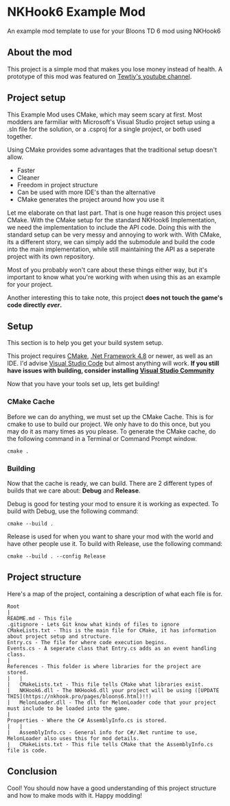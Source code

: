 # NKHook6 Example Mod
An example mod template to use for your Bloons TD 6 mod using NKHook6

## About the mod
This project is a simple mod that makes you lose money instead of health. A prototype of this mod was featured on [Tewtiy's youtube channel](https://youtu.be/v5XPElPu2og).

## Project setup
This Example Mod uses CMake, which may seem scary at first. Most modders are farmiliar with Microsoft's Visual Studio project setup using a .sln file for the solution, or a .csproj for a single project, or both used together.

Using CMake provides some advantages that the traditional setup doesn't allow.
- Faster
- Cleaner
- Freedom in project structure
- Can be used with more IDE's than the alternative
- CMake generates the project around how you use it

Let me elaborate on that last part. That is one huge reason this project uses CMake. With the CMake setup for the standard NKHook6 Implementation, we need the implementation to include the API code. Doing this with the standard setup can be very messy and annoying to work with. With CMake, its a different story, we can simply add the submodule and build the code into the main implementation, while still maintaining the API as a seperate project with its own repository.

Most of you probably won't care about these things either way, but it's important to know what you're working with when using this as an example for your project.

Another interesting this to take note, this project **does not touch the game's code directly *ever*.**

## Setup
This section is to help you get your build system setup.

This project requires [CMake](https://cmake.org/), [.Net Framework 4.8](https://dotnet.microsoft.com/download/dotnet-framework) or newer, as well as an IDE. I'd advise [Visual Studio Code](https://code.visualstudio.com/) but almost anything will work.
**If you still have issues with building, consider installing [Visual Studio Community](https://visualstudio.microsoft.com/)**

Now that you have your tools set up, lets get building!

### CMake Cache
Before we can do anything, we must set up the CMake Cache. This is for cmake to use to build our project. We only have to do this once, but you may do it as many times as you please.
To generate the CMake cache, do the following command in a Terminal or Command Prompt window.
```
cmake .
```

### Building
Now that the cache is ready, we can build. There are 2 different types of builds that we care about: **Debug** and **Release**.

Debug is good for testing your mod to ensure it is working as expected. To build with Debug, use the following command:
```
cmake --build .
```

Release is used for when you want to share your mod with the world and have other people use it. To build with Release, use the following command:
```
cmake --build . --config Release
```

## Project structure
Here's a map of the project, containing a description of what each file is for.

```
Root
|
README.md - This file
.gitignore - Lets Git know what kinds of files to ignore
CMakeLists.txt - This is the main file for CMake, it has information about project setup and structure.
Entry.cs - The file for where code execution begins.
Events.cs - A seperate class that Entry.cs adds as an event handling class.
|
References - This folder is where libraries for the project are stored.
|   |
|   CMakeLists.txt - This file tells CMake what libraries exist.
|   NKHook6.dll - The NKHook6.dll your project will be using ([UPDATE THIS](https://nkhook.pro/pages/bloons6.html)!!)
|   MelonLoader.dll - The dll for MelonLoader code that your project must include to be loaded into the game.
|
Properties - Where the C# AssemblyInfo.cs is stored.
|   |
|   AssemblyInfo.cs - General info for C#/.Net runtime to use, MelonLoader also uses this for mod details.
|   CMakeLists.txt - This file tells CMake that the AssemblyInfo.cs file is code.
```


## Conclusion
Cool! You should now have a good understanding of this project structure and how to make mods with it. Happy modding!